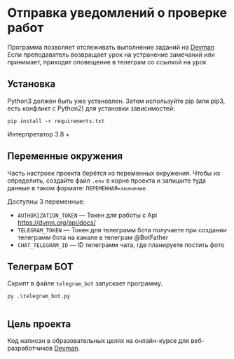 # Отправка уведомлений о проверке работ #

Программа позволяет отслеживать выполнение заданий на [Devman](https://dvmn.org)
Если преподаватель возвращает урок на устранение замечаний или принимает, приходит оповещение в телеграм со ссылкой на урок

## Установка ##

Python3 должен быть уже установлен. Затем используйте pip (или pip3, есть конфликт с Python2) для установки
зависимостей:

```
pip install -r requirements.txt
```

Интерпретатор 3.8 +

## Переменные окружения

Часть настроек проекта берётся из переменных окружения. Чтобы их определить, создайте файл `.env` в корне проекта и
запишите туда данные в таком формате: `ПЕРЕМЕННАЯ=значение`.

Доступны 3 переменные:

- `AUTHORIZATION_TOKEN` — Токен для работы с Api https://dvmn.org/api/docs/
- `TELEGRAM_TOKEN` — Токен для телеграмм бота получаете при создании телеграмм бота на канале в телеграм @BotFather
- `CHAT_TELEGRAM_ID` — ID телеграмм чата, где планируете постить фото

## Телеграм БОТ

Cкрипт в файле  `telegram_bot` запускает программу. 

```
py .\telegram_bot.py
   
```

## Цель проекта ##

Код написан в образовательных целях на онлайн-курсе для веб-разработчиков [Devman](https://dvmn.org).
